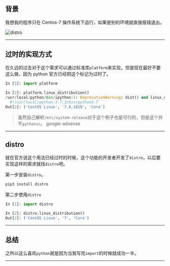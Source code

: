 ## 背景
我想我的程序只在 Centos-7 操作系统下运行，如果是别的环境就直接报错退出。

![distro](static/2020-12/distro.png)

---

## 过时的实现方式
在久远的过去对于这个需求可以通过标准库`platform`来实现，但是现在最好不要这么做，因为 python 官方已经把这个标记为过时了。
```python
In [1]: import platform                                                                           
                                                                                      
In [2]: platform.linux_distribution()                                                             
/usr/local/python/bin/ipython:1: DeprecationWarning: dist() and linux_distribution() functions are deprecated in Python 3.5                                                                         
  #!/usr/local/python-3.7.3/bin/python3.7                                                         
Out[2]: ('CentOS Linux', '7.6.1810', 'Core')
```
>虽然自己解析`/etc/system-release`对于这个例子也是可行的，但是这个并不`pythonic`。
google-adsense

---

## distro
就在官方说这个用法已经过时的时候，这个功能的开发者开发了`distro`，以后要实现这样的需求就找`distro`吧。

第一步安装`distro`。
```bash
pip3 install distro
```

第二步使用`distro`
```python
In [1]: import distro                                                                             
                                                                                                  
In [2]: distro.linux_distribution()                                                               
Out[2]: ('CentOS Linux', '7', 'Core') 
```
---

## 总结
之所以这么喜欢`python`就是因为当我写完`import`的时候就成功一半。

---